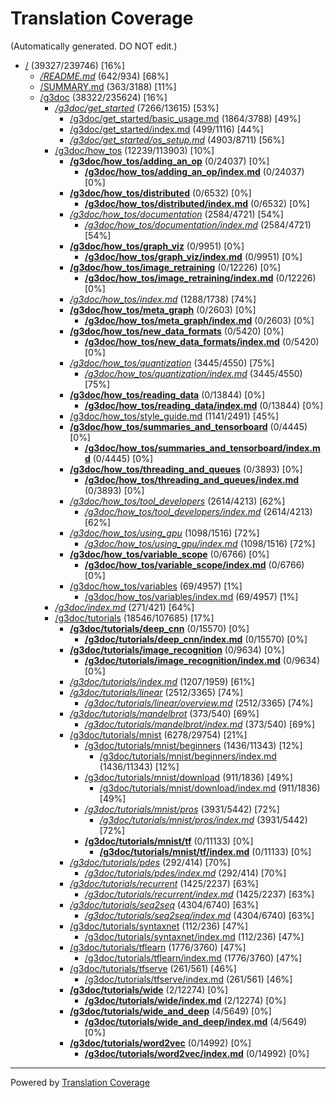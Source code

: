 # Translation Coverage                         
(Automatically generated. DO NOT edit.)
* [/](/) (39327/239746) [16%]
  * [*/README.md*](/README.md) (642/934) [68%]
  * [/SUMMARY.md](/SUMMARY.md) (363/3188) [11%]
  * [/g3doc](/g3doc) (38322/235624) [16%]
    * [*/g3doc/get_started*](/g3doc/get_started) (7266/13615) [53%]
      * [/g3doc/get_started/basic_usage.md](/g3doc/get_started/basic_usage.md) (1864/3788) [49%]
      * [/g3doc/get_started/index.md](/g3doc/get_started/index.md) (499/1116) [44%]
      * [*/g3doc/get_started/os_setup.md*](/g3doc/get_started/os_setup.md) (4903/8711) [56%]
    * [/g3doc/how_tos](/g3doc/how_tos) (12239/113903) [10%]
      * [**/g3doc/how_tos/adding_an_op**](/g3doc/how_tos/adding_an_op) (0/24037) [0%]
        * [**/g3doc/how_tos/adding_an_op/index.md**](/g3doc/how_tos/adding_an_op/index.md) (0/24037) [0%]
      * [**/g3doc/how_tos/distributed**](/g3doc/how_tos/distributed) (0/6532) [0%]
        * [**/g3doc/how_tos/distributed/index.md**](/g3doc/how_tos/distributed/index.md) (0/6532) [0%]
      * [*/g3doc/how_tos/documentation*](/g3doc/how_tos/documentation) (2584/4721) [54%]
        * [*/g3doc/how_tos/documentation/index.md*](/g3doc/how_tos/documentation/index.md) (2584/4721) [54%]
      * [**/g3doc/how_tos/graph_viz**](/g3doc/how_tos/graph_viz) (0/9951) [0%]
        * [**/g3doc/how_tos/graph_viz/index.md**](/g3doc/how_tos/graph_viz/index.md) (0/9951) [0%]
      * [**/g3doc/how_tos/image_retraining**](/g3doc/how_tos/image_retraining) (0/12226) [0%]
        * [**/g3doc/how_tos/image_retraining/index.md**](/g3doc/how_tos/image_retraining/index.md) (0/12226) [0%]
      * [*/g3doc/how_tos/index.md*](/g3doc/how_tos/index.md) (1288/1738) [74%]
      * [**/g3doc/how_tos/meta_graph**](/g3doc/how_tos/meta_graph) (0/2603) [0%]
        * [**/g3doc/how_tos/meta_graph/index.md**](/g3doc/how_tos/meta_graph/index.md) (0/2603) [0%]
      * [**/g3doc/how_tos/new_data_formats**](/g3doc/how_tos/new_data_formats) (0/5420) [0%]
        * [**/g3doc/how_tos/new_data_formats/index.md**](/g3doc/how_tos/new_data_formats/index.md) (0/5420) [0%]
      * [*/g3doc/how_tos/quantization*](/g3doc/how_tos/quantization) (3445/4550) [75%]
        * [*/g3doc/how_tos/quantization/index.md*](/g3doc/how_tos/quantization/index.md) (3445/4550) [75%]
      * [**/g3doc/how_tos/reading_data**](/g3doc/how_tos/reading_data) (0/13844) [0%]
        * [**/g3doc/how_tos/reading_data/index.md**](/g3doc/how_tos/reading_data/index.md) (0/13844) [0%]
      * [/g3doc/how_tos/style_guide.md](/g3doc/how_tos/style_guide.md) (1141/2491) [45%]
      * [**/g3doc/how_tos/summaries_and_tensorboard**](/g3doc/how_tos/summaries_and_tensorboard) (0/4445) [0%]
        * [**/g3doc/how_tos/summaries_and_tensorboard/index.md**](/g3doc/how_tos/summaries_and_tensorboard/index.md) (0/4445) [0%]
      * [**/g3doc/how_tos/threading_and_queues**](/g3doc/how_tos/threading_and_queues) (0/3893) [0%]
        * [**/g3doc/how_tos/threading_and_queues/index.md**](/g3doc/how_tos/threading_and_queues/index.md) (0/3893) [0%]
      * [*/g3doc/how_tos/tool_developers*](/g3doc/how_tos/tool_developers) (2614/4213) [62%]
        * [*/g3doc/how_tos/tool_developers/index.md*](/g3doc/how_tos/tool_developers/index.md) (2614/4213) [62%]
      * [*/g3doc/how_tos/using_gpu*](/g3doc/how_tos/using_gpu) (1098/1516) [72%]
        * [*/g3doc/how_tos/using_gpu/index.md*](/g3doc/how_tos/using_gpu/index.md) (1098/1516) [72%]
      * [**/g3doc/how_tos/variable_scope**](/g3doc/how_tos/variable_scope) (0/6766) [0%]
        * [**/g3doc/how_tos/variable_scope/index.md**](/g3doc/how_tos/variable_scope/index.md) (0/6766) [0%]
      * [/g3doc/how_tos/variables](/g3doc/how_tos/variables) (69/4957) [1%]
        * [/g3doc/how_tos/variables/index.md](/g3doc/how_tos/variables/index.md) (69/4957) [1%]
    * [*/g3doc/index.md*](/g3doc/index.md) (271/421) [64%]
    * [/g3doc/tutorials](/g3doc/tutorials) (18546/107685) [17%]
      * [**/g3doc/tutorials/deep_cnn**](/g3doc/tutorials/deep_cnn) (0/15570) [0%]
        * [**/g3doc/tutorials/deep_cnn/index.md**](/g3doc/tutorials/deep_cnn/index.md) (0/15570) [0%]
      * [**/g3doc/tutorials/image_recognition**](/g3doc/tutorials/image_recognition) (0/9634) [0%]
        * [**/g3doc/tutorials/image_recognition/index.md**](/g3doc/tutorials/image_recognition/index.md) (0/9634) [0%]
      * [*/g3doc/tutorials/index.md*](/g3doc/tutorials/index.md) (1207/1959) [61%]
      * [*/g3doc/tutorials/linear*](/g3doc/tutorials/linear) (2512/3365) [74%]
        * [*/g3doc/tutorials/linear/overview.md*](/g3doc/tutorials/linear/overview.md) (2512/3365) [74%]
      * [*/g3doc/tutorials/mandelbrot*](/g3doc/tutorials/mandelbrot) (373/540) [69%]
        * [*/g3doc/tutorials/mandelbrot/index.md*](/g3doc/tutorials/mandelbrot/index.md) (373/540) [69%]
      * [/g3doc/tutorials/mnist](/g3doc/tutorials/mnist) (6278/29754) [21%]
        * [/g3doc/tutorials/mnist/beginners](/g3doc/tutorials/mnist/beginners) (1436/11343) [12%]
          * [/g3doc/tutorials/mnist/beginners/index.md](/g3doc/tutorials/mnist/beginners/index.md) (1436/11343) [12%]
        * [/g3doc/tutorials/mnist/download](/g3doc/tutorials/mnist/download) (911/1836) [49%]
          * [/g3doc/tutorials/mnist/download/index.md](/g3doc/tutorials/mnist/download/index.md) (911/1836) [49%]
        * [*/g3doc/tutorials/mnist/pros*](/g3doc/tutorials/mnist/pros) (3931/5442) [72%]
          * [*/g3doc/tutorials/mnist/pros/index.md*](/g3doc/tutorials/mnist/pros/index.md) (3931/5442) [72%]
        * [**/g3doc/tutorials/mnist/tf**](/g3doc/tutorials/mnist/tf) (0/11133) [0%]
          * [**/g3doc/tutorials/mnist/tf/index.md**](/g3doc/tutorials/mnist/tf/index.md) (0/11133) [0%]
      * [*/g3doc/tutorials/pdes*](/g3doc/tutorials/pdes) (292/414) [70%]
        * [*/g3doc/tutorials/pdes/index.md*](/g3doc/tutorials/pdes/index.md) (292/414) [70%]
      * [*/g3doc/tutorials/recurrent*](/g3doc/tutorials/recurrent) (1425/2237) [63%]
        * [*/g3doc/tutorials/recurrent/index.md*](/g3doc/tutorials/recurrent/index.md) (1425/2237) [63%]
      * [*/g3doc/tutorials/seq2seq*](/g3doc/tutorials/seq2seq) (4304/6740) [63%]
        * [*/g3doc/tutorials/seq2seq/index.md*](/g3doc/tutorials/seq2seq/index.md) (4304/6740) [63%]
      * [/g3doc/tutorials/syntaxnet](/g3doc/tutorials/syntaxnet) (112/236) [47%]
        * [/g3doc/tutorials/syntaxnet/index.md](/g3doc/tutorials/syntaxnet/index.md) (112/236) [47%]
      * [/g3doc/tutorials/tflearn](/g3doc/tutorials/tflearn) (1776/3760) [47%]
        * [/g3doc/tutorials/tflearn/index.md](/g3doc/tutorials/tflearn/index.md) (1776/3760) [47%]
      * [/g3doc/tutorials/tfserve](/g3doc/tutorials/tfserve) (261/561) [46%]
        * [/g3doc/tutorials/tfserve/index.md](/g3doc/tutorials/tfserve/index.md) (261/561) [46%]
      * [**/g3doc/tutorials/wide**](/g3doc/tutorials/wide) (2/12274) [0%]
        * [**/g3doc/tutorials/wide/index.md**](/g3doc/tutorials/wide/index.md) (2/12274) [0%]
      * [**/g3doc/tutorials/wide_and_deep**](/g3doc/tutorials/wide_and_deep) (4/5649) [0%]
        * [**/g3doc/tutorials/wide_and_deep/index.md**](/g3doc/tutorials/wide_and_deep/index.md) (4/5649) [0%]
      * [**/g3doc/tutorials/word2vec**](/g3doc/tutorials/word2vec) (0/14992) [0%]
        * [**/g3doc/tutorials/word2vec/index.md**](/g3doc/tutorials/word2vec/index.md) (0/14992) [0%]

---
Powered by [Translation Coverage](https://github.com/hunkim/translation_coverage)
